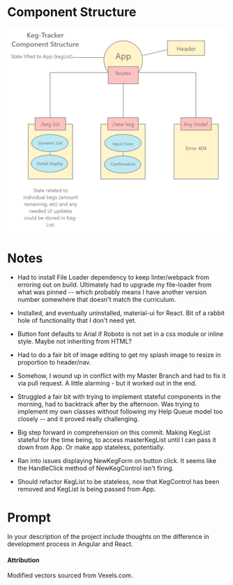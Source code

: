 # Component Structure

![Planned Component Structure](src/assets/images/Component-Structure.png)


# Notes

* Had to install File Loader dependency to keep linter/webpack from erroring out on build. Ultimately had to upgrade my file-loader from what was pinned -- which probably means I have another version number somewhere that doesn't match the curriculum.

* Installed, and eventually uninstalled, material-ui for React. Bit of a rabbit hole of functionality that I don't need yet.

* Button font defaults to Arial if Roboto is not set in a css module or inline style. Maybe not inheriting from HTML?

* Had to do a fair bit of image editing to get my splash image to resize in proportion to header/nav.

* Somehow, I wound up in conflict with my Master Branch and had to fix it via pull request. A little alarming - but it worked out in the end.

* Struggled a fair bit with trying to implement stateful components in the morning, had to backtrack after by the afternoon. Was trying to implement my own classes without following my Help Queue model too closely -- and it proved really challenging.

* Big step forward in comprehension on this commit. Making KegList stateful for the time being, to access masterKegList until I can pass it down from App. Or make app stateless, potentially.

* Ran into issues displaying NewKegForm on button click.  It seems like the HandleClick method of NewKegControl isn't firing.

* Should refactor KegList to be stateless, now that KegControl has been removed and KegList is being passed from App.

# Prompt

In your description of the project include thoughts on the difference in development process in Angular and React.

#### Attribution

Modified vectors sourced from Vexels.com.
